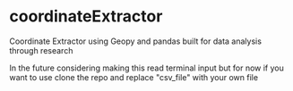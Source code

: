 # coordinateExtractor


Coordinate Extractor using Geopy and pandas built for data analysis through research

In the future considering making this read terminal input but for now if you want to use clone the repo and replace "csv_file" with your own file


